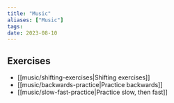 ```yaml
---
title: "Music"
aliases: ["Music"]
tags:
date: 2023-08-10
---
```


## Exercises
- [[music/shifting-exercises|Shifting exercises]]
- [[music/backwards-practice|Practice backwards]]
- [[music/slow-fast-practice|Practice slow, then fast]]